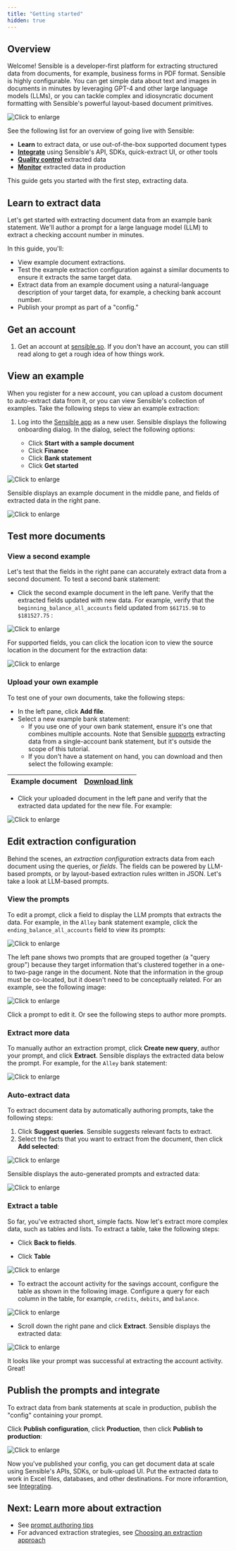 ```yaml
---
title: "Getting started"
hidden: true
---
```


## Overview

Welcome! Sensible is a developer-first platform for extracting structured data from documents, for example, business forms in PDF format. Sensible is highly configurable. You can get simple data about text and images in documents in minutes by leveraging GPT-4 and other large language models (LLMs), or you can tackle complex and idiosyncratic document formatting with Sensible's powerful layout-based document primitives.



![Click to enlarge](https://raw.githubusercontent.com/sensible-hq/sensible-docs/main/readme-sync/assets/v0/images/final/platform.png)

See the following list for an overview of going live with Sensible:

- **Learn** to extract data, or use out-of-the-box supported document types
- [**Integrate**](doc:integrate) using Sensible's API, SDKs, quick-extract UI, or other tools
- [**Quality control**](doc:validate-extractions) extracted data
-  [**Monitor**](doc:metrics) extracted data in production 

This guide gets you started with the first step, extracting data.

## Learn to extract data

Let's get started with extracting document data from an example bank statement. We'll author a prompt for a large language model (LLM) to extract a checking account number in minutes.

 In this guide, you'll:

- View example document extractions.
- Test the example extraction configuration against a similar documents to ensure it extracts the same target data.
- Extract data from an example document using a natural-language description of your target data, for example, a checking bank account number. 
- Publish your prompt as part of a "config."

## Get an account

1. Get an account at [sensible.so](https://app.sensible.so/register).  If you don't have an account, you can still read along to get a rough idea of how things work.

## View an example

When you register for a new account, you can upload a custom document to auto-extract data from it, or you can view Sensible's collection of examples. Take the following steps to view an example extraction:

1. Log into the [Sensible app](https://app.sensible.so/signin/) as a new user. Sensible displays the following onboarding dialog. In the dialog, select the following options:

   - Click **Start with a sample document**
   - Click **Finance**
   - Click **Bank statement**
   - Click **Get started**

![Click to enlarge](https://raw.githubusercontent.com/sensible-hq/sensible-docs/main/readme-sync/assets/v0/images/final/quickstart_llm_1.png) 

Sensible displays an example document in the middle pane, and fields of extracted data in the right pane. 

![Click to enlarge](https://raw.githubusercontent.com/sensible-hq/sensible-docs/main/readme-sync/assets/v0/images/final/quickstart_llm_2.png)

##  Test more documents

### View a second example

Let's test that the fields in the right pane can accurately extract data from a second document. To test a second bank statement:

- Click the second example document in the left pane. Verify that the extracted fields updated with new data. For example, verify that the `beginning_balance_all_accounts` field updated from `$61715.98` to `$181527.75` :

![Click to enlarge](https://raw.githubusercontent.com/sensible-hq/sensible-docs/main/readme-sync/assets/v0/images/final/quickstart_llm_8.png)

For supported fields, you can click the location icon to view the source location in the document for the extraction data:

![Click to enlarge](https://raw.githubusercontent.com/sensible-hq/sensible-docs/main/readme-sync/assets/v0/images/final/quickstart_llm_9.png)

### Upload your own example

To test one of your own documents, take the following steps:

- In the left pane, click **Add file**.
- Select a new example bank statement:
  - If you use one of your own bank statement, ensure it's one that combines multiple accounts. Note that Sensible [supports](doc:library-quickstart) extracting data from a single-account bank statement, but it's outside the scope of this tutorial. 
  - If you don't have a statement on hand, you can download and then select the following example:


| Example document | [Download link](https://github.com/sensible-hq/sensible-configuration-library/raw/main/bank_statements/bank_of_america/boa_sample.pdf) |
| ---------------- | ------------------------------------------------------------ |

- Click your uploaded document in the left pane and verify that the extracted data updated for the new file. For example:


![Click to enlarge](https://raw.githubusercontent.com/sensible-hq/sensible-docs/main/readme-sync/assets/v0/images/final/quickstart_llm_13.png)


## Edit extraction configuration

Behind the scenes, an *extraction configuration* extracts data from each document using the queries, or *fields*. The fields can be powered by LLM-based prompts, or by layout-based extraction rules written in JSON. Let's take a look at LLM-based prompts.

### View the prompts

To edit a prompt, click a field to display the LLM prompts that extracts the data. For example, in the `Alley` bank statement example,  click the `ending_balance_all_accounts` field to view its prompts:

![Click to enlarge](https://raw.githubusercontent.com/sensible-hq/sensible-docs/main/readme-sync/assets/v0/images/final/quickstart_llm_3.png)

The left pane shows two prompts that are grouped together (a "query group") because they target information that's clustered together in a one- to two-page range in the document. Note that the information in the group must be co-located, but it doesn't need to be conceptually related. For an example, see the following image: 

![Click to enlarge](https://raw.githubusercontent.com/sensible-hq/sensible-docs/main/readme-sync/assets/v0/images/final/quickstart_llm_4.png) 

Click a prompt to edit it. Or see the following steps to author more prompts.

### Extract more data

To manually author an extraction prompt, click **Create new query**, author your prompt, and click **Extract**. Sensible displays the extracted data below the prompt. For example, for the `Alley` bank statement:

 ![Click to enlarge](https://raw.githubusercontent.com/sensible-hq/sensible-docs/main/readme-sync/assets/v0/images/final/quickstart_llm_5.png) 

### Auto-extract  data

To extract document data by automatically authoring prompts, take the following steps:

1. Click **Suggest queries**. Sensible suggests relevant facts to extract.
2. Select the facts that you want to extract from the document, then click **Add selected**:

 ![Click to enlarge](https://raw.githubusercontent.com/sensible-hq/sensible-docs/main/readme-sync/assets/v0/images/final/quickstart_llm_6.png) 

Sensible displays the auto-generated prompts and extracted data:

 ![Click to enlarge](https://raw.githubusercontent.com/sensible-hq/sensible-docs/main/readme-sync/assets/v0/images/final/quickstart_llm_7.png) 

### Extract a table

So far, you've extracted short, simple facts. Now let's extract more complex data, such as tables and lists. To extract a table, take the following steps:

- Click **Back to fields**.

- Click **Table**

![Click to enlarge](https://raw.githubusercontent.com/sensible-hq/sensible-docs/main/readme-sync/assets/v0/images/final/quickstart_llm_10.png)

- To extract the account activity for the savings account, configure the table as shown in the following image. Configure a query for each column in the table, for example, `credits`, `debits`, and `balance`.

![Click to enlarge](https://raw.githubusercontent.com/sensible-hq/sensible-docs/main/readme-sync/assets/v0/images/final/quickstart_llm_11.png)

- Scroll down the right pane and click **Extract**. Sensible displays the extracted data:

![Click to enlarge](https://raw.githubusercontent.com/sensible-hq/sensible-docs/main/readme-sync/assets/v0/images/final/quickstart_llm_12.png)

   It looks like your prompt was successful at extracting the account activity. Great! 

## Publish the prompts and integrate

To extract data from bank statements at scale in production,  publish the "config" containing your prompt.

 Click **Publish configuration**, click **Production**, then click **Publish to production**:

![Click to enlarge](https://raw.githubusercontent.com/sensible-hq/sensible-docs/main/readme-sync/assets/v0/images/final/quickstart_instruct_10.png)

Now you've published your config, you can get document data at scale using Sensible's APIs, SDKs, or bulk-upload UI. Put the extracted data to work in Excel files, databases, and other destinations. For more inforamtion, see [Integrating](doc:integrate).

## Next: Learn more about extraction

- See [prompt authoring tips](doc:instruct)
- For advanced extraction strategies, see [Choosing an extraction approach](doc:author)





